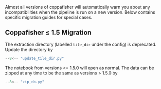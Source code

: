 Almost all versions of coppafisher will automatically warn you about any incompatibilities when the pipeline is run on a
new version. Below contains specific migration guides for special cases.

## Coppafisher $\leq$ 1.5 Migration

The extraction directory (labelled `tile_dir` under the config) is deprecated. Update the directory by

```python
--8<-- "update_tile_dir.py"
```

The notebook from versions <= 1.5.0 will open as normal. The data can be zipped at any time to be the same as versions >
1.5.0 by

```python
--8<-- "zip_nb.py"
```
